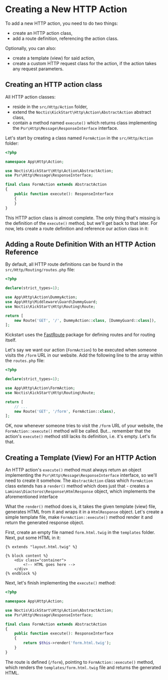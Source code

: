 # Creating a New HTTP Action

To add a new HTTP action, you need to do two things:

* create an HTTP action class,
* add a route definition, referencing the action class.

Optionally, you can also:

* create a template (view) for said action,
* create a custom HTTP request class for the action, if the action takes any request parameters.

## Creating an HTTP action class

All HTTP action classes:

* reside in the `src/Http/Action` folder,
* extend the `Noctis\KickStart\Http\Action\AbstractAction` abstract class,
* contain a method named `execute()` which returns class implementing the `Psr\Http\Message\ResponseInterface` interface.

Let's start by creating a class named `FormAction` in the `src/Http/Action` folder:

```php
<?php

namespace App\Http\Action;

use Noctis\KickStart\Http\Action\AbstractAction;
use Psr\Http\Message\ResponseInterface;

final class FormAction extends AbstractAction
{
    public function execute(): ResponseInterface
    {
    }
}
```

This HTTP action class is almost complete. The only thing that's missing is the definition of the `execute()` method, 
but we'll get back to that later. For now, lets create a route definition and reference our action class in it:

## Adding a Route Definition With an HTTP Action Reference

By default, all HTTP route definitions can be found in the `src/Http/Routing/routes.php` file:

```php
<?php

declare(strict_types=1);

use App\Http\Action\DummyAction;
use App\Http\Middleware\Guard\DummyGuard;
use Noctis\KickStart\Http\Routing\Route;

return [
    new Route('GET', '/', DummyAction::class, [DummyGuard::class]),
];
```

Kickstart uses the [FastRoute](https://github.com/nikic/FastRoute) package for defining routes and for routing itself.

Let's say we want our action (`FormAction`) to be executed when someone visits the `/form` URL in our website. Add the
following line to the array within the `routes.php` file:

```php
<?php

declare(strict_types=1);

use App\Http\Action\FormAction;
use Noctis\KickStart\Http\Routing\Route;

return [
    // ...
    new Route('GET', '/form', FormAction::class),
];
```

OK, now whenever someone tries to visit the `/form` URL of your website, the `FormAction::execute()` method will be 
called. But... remember that the action's `execute()` method still lacks its definition, i.e. it's empty. Let's fix that.

## Creating a Template (View) For an HTTP Action

An HTTP action's `execute()` method must always return an object implementing the `Psr\Http\Message\ResponseInterface` 
interface, so we'll need to create it somehow. The `AbstractAction` class which `FormAction` class extends has a 
`render()` method which does just that - creates a `Laminas\Diactoros\Response\HtmlResponse` object, which implements
the aforementioned interface

What the `render()` method does is, it takes the given template (view) file, generates HTML from it and wraps it in 
a `HtmlResponse` object. Let's create a simple template file, make `FormAction::execute()` method render it and return 
the generated response object.

First, create an empty file named `form.html.twig` in the `templates` folder. Next, put some HTML in it:

```twig
{% extends "layout.html.twig" %}

{% block content %}
    <div class="container">
        <!-- HTML goes here -->
    </div>
{% endblock %}
```

Next, let's finish implementing the `execute()` method:

```php
<?php

namespace App\Http\Action;

use Noctis\KickStart\Http\Action\AbstractAction;
use Psr\Http\Message\ResponseInterface;

final class FormAction extends AbstractAction
{
    public function execute(): ResponseInterface
    {
        return $this->render('form.html.twig');
    }
}
```

The route is defined (`/form`), pointing to `FormAction::execute()` method, which renders the `templates/form.html.twig`
file and returns the generated HTML.
